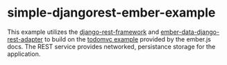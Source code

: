 simple-djangorest-ember-example
===============================

This example utilizes the [django-rest-framework](http://www.django-rest-framework.org/) and [ember-data-django-rest-adapter](https://github.com/toranb/ember-data-django-rest-adapter) to build on the [todomvc example](http://emberjs.com/guides/getting-started/) provided by the ember.js docs. The REST service provides networked, persistance storage for the application. 

